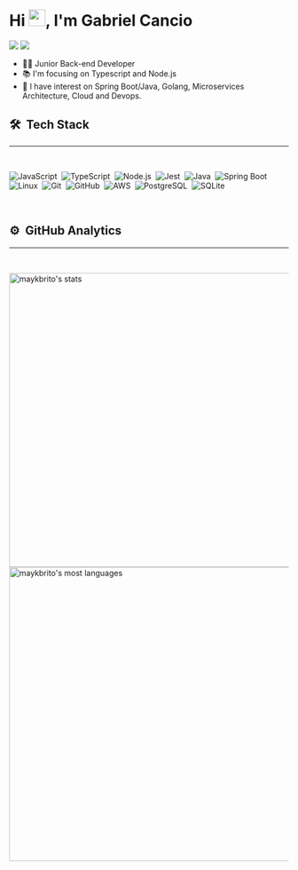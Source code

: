 <!-- ### Hi there 👋 -->

<!--
**gabrielcancio/gabrielcancio** is a ✨ _special_ ✨ repository because its `README.md` (this file) appears on your GitHub profile.

Here are some ideas to get you started:

- 🔭 I’m currently working on ...
- 🌱 I’m currently learning ...
- 👯 I’m looking to collaborate on ...
- 🤔 I’m looking for help with ...
- 💬 Ask me about ...
- 📫 How to reach me: ...
- 😄 Pronouns: ...
- ⚡ Fun fact: ...
-->


<h1 align="left">Hi <img src="https://raw.githubusercontent.com/kaueMarques/kaueMarques/master/hi.gif" width="30px">, I'm Gabriel Cancio</h1>
<a href="https://www.linkedin.com/in/gabriel-cancio-8641851a7" target="_blank"><img src="https://img.shields.io/badge/LinkedIn-0077B5?style=for-the-badge&logo=linkedin&logoColor=white" target="_blank"></a>
<a href="mailto:gabriel.cancio02@gmail.com" target="_blank"><img src="https://img.shields.io/badge/Gmail-D14836?style=for-the-badge&logo=gmail&logoColor=white" target="_blank"></a>

<br>

- 👨‍💻 Junior Back-end Developer
- :books: I'm focusing on Typescript and Node.js
- :telescope: I have interest on Spring Boot/Java, Golang, Microservices Architecture, Cloud and Devops.


## 🛠 &nbsp;Tech Stack
<hr/>
<br>

![JavaScript](https://img.shields.io/badge/-JavaScript-05122A?style=flat&logo=javascript)&nbsp;
![TypeScript](https://img.shields.io/badge/-TypeScript-05122A?style=flat&logo=typescript)&nbsp;
![Node.js](https://img.shields.io/badge/-Node.js-05122A?style=flat&logo=node.js)&nbsp;
![Jest](https://img.shields.io/badge/-Jest-05122A?style=flat&logo=jest)&nbsp;
![Java](https://img.shields.io/badge/-Java-05122A?style=flat&logo=java)&nbsp;
![Spring Boot](https://img.shields.io/badge/-SpringBoot-05122A?style=flat&logo=spring-boot)&nbsp;
![Linux](https://img.shields.io/badge/-Linux-05122A?style=flat&logo=linux&logoColor=1572B6)&nbsp;
![Git](https://img.shields.io/badge/-Git-05122A?style=flat&logo=git)&nbsp;
![GitHub](https://img.shields.io/badge/-GitHub-05122A?style=flat&logo=github)&nbsp;
![AWS](https://img.shields.io/badge/-AWS-05122A?style=flat&logo=amazonaws)&nbsp;
![PostgreSQL](https://img.shields.io/badge/-PostgreSQL-05122A?style=flat&logo=postgresql)&nbsp;
![SQLite](https://img.shields.io/badge/-SQLite-05122A?style=flat&logo=sqlite)&nbsp;

<br/>

## ⚙️ &nbsp;GitHub Analytics
<hr/>
<br>

<p align="left">
<img width="530em" src="https://github-readme-stats.vercel.app/api?username=gabrielcancio&show_icons=true&theme=vision-friendly-dark" alt="maykbrito's stats"/>
<img width="530em" src="https://github-readme-stats.vercel.app/api/top-langs/?username=gabrielcancio&layout=compact&theme=vision-friendly-dark" alt="maykbrito's most languages"/>
</p>